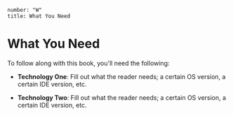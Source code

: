 ```metadata
number: "W"
title: What You Need
```

# What You Need

To follow along with this book, you'll need the following:

* **Technology One**: Fill out what the reader needs; a certain OS version, a certain IDE version, etc.

* **Technology Two**: Fill out what the reader needs; a certain OS version, a certain IDE version, etc.

